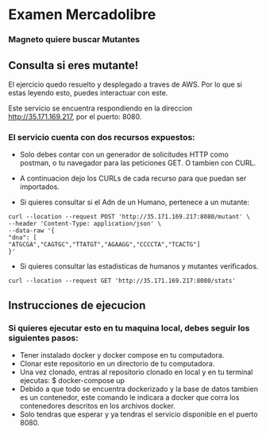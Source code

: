 # Examen Mercadolibre

### Magneto quiere buscar Mutantes

## Consulta si eres mutante!

El ejercicio quedo resuelto y desplegado a traves de AWS. Por lo que si estas leyendo esto, puedes interactuar con este.

Este servicio se encuentra respondiendo en la direccion http://35.171.169.217, por el puerto: 8080.

### El servicio cuenta con dos recursos expuestos:

- Solo debes contar con un generador de solicitudes HTTP como postman, o tu navegador para las peticiones GET. O tambien con CURL.
- A continuacion dejo los CURLs de cada recurso para que puedan ser importados.

- Si quieres consultar si el Adn de un Humano, pertenece a un mutante: 

```
curl --location --request POST 'http://35.171.169.217:8080/mutant' \
--header 'Content-Type: application/json' \
--data-raw '{
"dna": [
"ATGCGA","CAGTGC","TTATGT","AGAAGG","CCCCTA","TCACTG"]
}'
```

- Si quieres consultar las estadisticas de humanos y mutantes verificados.

```
curl --location --request GET 'http://35.171.169.217:8080/stats'
```

## Instrucciones de ejecucion

### Si quieres ejecutar esto en tu maquina local, debes seguir los siguientes pasos:

- Tener instalado docker y docker compose en tu computadora.
- Clonar este repositorio en un directorio de tu computadora.
- Una vez clonado, entras al repositorio clonado en local y en tu terminal ejecutas: $ docker-compose up
- Debido a que todo se encuentra dockerizado y la base de datos tambien es un contenedor, este comando le indicara a docker que corra los contenedores descritos en los archivos docker.
- Solo tendras que esperar y ya tendras el servicio disponible en el puerto 8080.